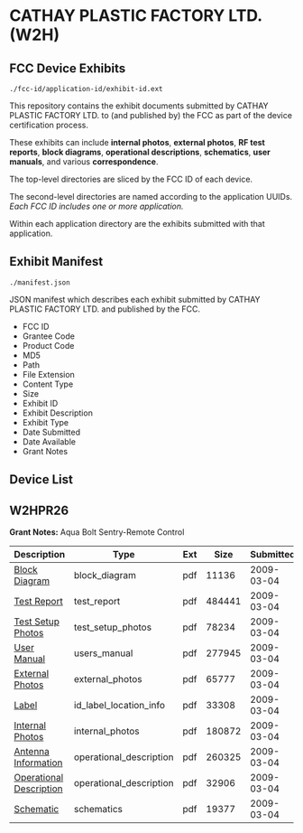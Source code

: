 # CATHAY PLASTIC FACTORY LTD. (W2H)
## FCC Device Exhibits

```
./fcc-id/application-id/exhibit-id.ext
```

This repository contains the exhibit documents submitted by CATHAY PLASTIC FACTORY LTD. to (and published by) the FCC as part of the device certification process.

These exhibits can include **internal photos**, **external photos**, **RF test reports**, **block diagrams**, **operational descriptions**, **schematics**, **user manuals**, and various **correspondence**.

The top-level directories are sliced by the FCC ID of each device.

The second-level directories are named according to the application UUIDs. *Each FCC ID includes one or more application.*

Within each application directory are the exhibits submitted with that application. 

## Exhibit Manifest

```
./manifest.json
```

JSON manifest which describes each exhibit submitted by CATHAY PLASTIC FACTORY LTD. and published by the FCC.

- FCC ID
- Grantee Code
- Product Code
- MD5
- Path
- File Extension
- Content Type
- Size
- Exhibit ID
- Exhibit Description
- Exhibit Type
- Date Submitted
- Date Available
- Grant Notes

## Device List
## W2HPR26
**Grant Notes:** Aqua Bolt Sentry-Remote Control

| Description | Type | Ext | Size | Submitted | Available |
| ----------- | ---- | --- | ---- | --------- | --------- |
| [Block Diagram](W2HPR26/3c06ff763ccac6ad1ffe206487ce6d4c/1075926.pdf) | block_diagram | pdf | 11136 | 2009-03-04 | 2009-03-04 |
| [Test Report](W2HPR26/3c06ff763ccac6ad1ffe206487ce6d4c/1075930.pdf) | test_report | pdf | 484441 | 2009-03-04 | 2009-03-04 |
| [Test Setup Photos](W2HPR26/3c06ff763ccac6ad1ffe206487ce6d4c/1075929.pdf) | test_setup_photos | pdf | 78234 | 2009-03-04 | 2009-03-04 |
| [User Manual](W2HPR26/3c06ff763ccac6ad1ffe206487ce6d4c/1075931.pdf) | users_manual | pdf | 277945 | 2009-03-04 | 2009-03-04 |
| [External Photos](W2HPR26/3c06ff763ccac6ad1ffe206487ce6d4c/1075923.pdf) | external_photos | pdf | 65777 | 2009-03-04 | 2009-03-04 |
| [Label](W2HPR26/3c06ff763ccac6ad1ffe206487ce6d4c/1075925.pdf) | id_label_location_info | pdf | 33308 | 2009-03-04 | 2009-03-04 |
| [Internal Photos](W2HPR26/3c06ff763ccac6ad1ffe206487ce6d4c/1075924.pdf) | internal_photos | pdf | 180872 | 2009-03-04 | 2009-03-04 |
| [Antenna Information](W2HPR26/3c06ff763ccac6ad1ffe206487ce6d4c/1075922.pdf) | operational_description | pdf | 260325 | 2009-03-04 | 2009-03-04 |
| [Operational Description](W2HPR26/3c06ff763ccac6ad1ffe206487ce6d4c/1075927.pdf) | operational_description | pdf | 32906 | 2009-03-04 | 2009-03-04 |
| [Schematic](W2HPR26/3c06ff763ccac6ad1ffe206487ce6d4c/1075928.pdf) | schematics | pdf | 19377 | 2009-03-04 | 2009-03-04 |
